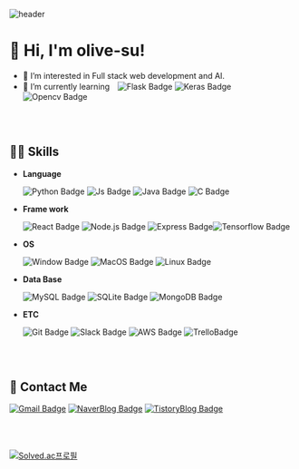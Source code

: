 ![header](https://capsule-render.vercel.app/api?type=waving&color=auto&height=300&section=header&text=olive-su&fontSize=90&animation=fadeIn&fontAlignY=38&desc=I'm%20always%20eager%20to%20learn%20new%20skills😉&descAlignY=51&descAlign=62)


# 👋 Hi, I'm olive-su!

- 👀 I’m interested in Full stack web development and AI.
- 🌱 I’m currently learning　![Flask Badge](https://img.shields.io/badge/Flask-000000?style=flat-square&logo=Flask&logoColor=white) ![Keras Badge](https://img.shields.io/badge/Keras-d00000?style=flat-square&logo=Keras&logoColor=white) ![Opencv Badge](https://img.shields.io/badge/Opencv-5C3EE8?style=flat-square&logo=Opencv&logoColor=white)


### 　

## 👩‍💻 Skills

- **Language**

  ![Python Badge](https://img.shields.io/badge/Python-3776AB?style=flat-square&logo=Python&logoColor=white) ![Js Badge](https://img.shields.io/badge/JavaScript-F7DF1E?style=flat-square&logo=JavaScript&logoColor=white) ![Java Badge](https://img.shields.io/badge/Java-007396?style=flat-square&logo=Java&logoColor=white) ![C Badge](https://img.shields.io/badge/C-A8B9CC?style=flat-square&logo=C&logoColor=white)

- **Frame work**

  ![React Badge](https://img.shields.io/badge/React-61DAFB?style=flat-square&logo=React&logoColor=white) ![Node.js Badge](https://img.shields.io/badge/Node.js-339933?style=flat-square&logo=Node.js&logoColor=white) ![Express Badge](https://img.shields.io/badge/Express-000000?style=flat-square&logo=Express&logoColor=white)![Tensorflow Badge](https://img.shields.io/badge/Tensorflow-FF6F00?style=flat-square&logo=Tensorflow&logoColor=white) 

- **OS**

  ![Window Badge](https://img.shields.io/badge/Windows-0078D6?style=flat-square&logo=Windows&logoColor=white) ![MacOS Badge](https://img.shields.io/badge/MacOS-000000?style=flat-square&logo=MacOS&logoColor=white) ![Linux Badge](https://img.shields.io/badge/Linux-FCC624?style=flat-square&logo=Linux&logoColor=white)

- **Data Base**

  ![MySQL Badge](https://img.shields.io/badge/MySQL-4479A1?style=flat-square&logo=MySQL&logoColor=white) ![SQLite Badge](https://img.shields.io/badge/SQLite-003B57?style=flat-square&logo=SQLite&logoColor=white) ![MongoDB Badge](https://img.shields.io/badge/MongoDB-47A248?style=flat-square&logo=MongoDB&logoColor=white)

- **ETC**

  ![Git Badge](https://img.shields.io/badge/Git-F05032?style=flat-square&logo=Git&logoColor=white) ![Slack Badge](https://img.shields.io/badge/Slack-4A154B?style=flat-square&logo=Slack&logoColor=white)  ![AWS Badge](https://img.shields.io/badge/Amazon_AWS-232F3E?style=flat-square&logo=amazonaws&logoColor=white) ![TrelloBadge](https://img.shields.io/badge/Trello-0052CC?style=flat-square&logo=Trello&logoColor=white) 

### 　

## 💬 Contact Me

[![Gmail Badge](https://img.shields.io/badge/Gmail-EA4335?style=flat-square&logo=Gmail&logoColor=white&link=mailto:1466su@gmail.com)](mailto:1466su@gmail.com)  [![NaverBlog Badge](https://img.shields.io/badge/DailyBlog-03C75A?style=flat-square&logo=Naver&logoColor=white&link=https://blog.naver.com/1466su)](https://blog.naver.com/1466su) [![TistoryBlog Badge](https://img.shields.io/badge/TechNote-00A98F?style=flat-square&logo=About.me&logoColor=white&link=https://olive-su.tistory.com/)](https://olive-su.tistory.com/)


### 　

[![Solved.ac프로필](http://mazassumnida.wtf/api/v2/generate_badge?boj=olive_su)](https://solved.ac/profile/olive_su)

<!-- [![Anurag's GitHub stats](https://github-readme-stats.vercel.app/api?username=olive-su&show_icons=true&theme=dracula)](https://github.com/anuraghazra/github-readme-stats) -->
